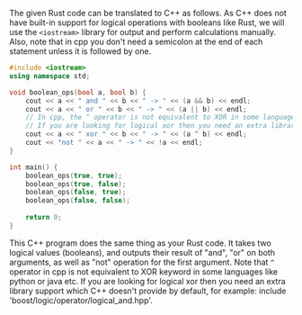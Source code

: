The given Rust code can be translated to C++ as follows. As C++ does not have built-in support for logical operations with booleans like Rust, we will use the `<iostream>` library for output and perform calculations manually. Also, note that in cpp you don't need a semicolon at the end of each statement unless it is followed by one.
```cpp
#include <iostream>
using namespace std;

void boolean_ops(bool a, bool b) {
    cout << a << " and " << b << " -> " << (a && b) << endl;
    cout << a << " or " << b << " -> " << (a || b) << endl;
    // In cpp, the ^ operator is not equivalent to XOR in some languages. 
    // If you are looking for logical xor then you need an extra library support like boost.logic etc.
    cout << a << " xor " << b << " -> " << (a ^ b) << endl;
    cout << "not " << a << " -> " << !a << endl;  
}

int main() {
    boolean_ops(true, true);
    boolean_ops(true, false);
    boolean_ops(false, true);
    boolean_ops(false, false);
    
    return 0;
}
```
This C++ program does the same thing as your Rust code. It takes two logical values (booleans), and outputs their result of "and", "or" on both arguments, as well as "not" operation for the first argument. Note that `^` operator in cpp is not equivalent to XOR keyword in some languages like python or java etc. If you are looking for logical xor then you need an extra library support which C++ doesn't provide by default, for example: include 'boost/logic/operator/logical_and.hpp'.

